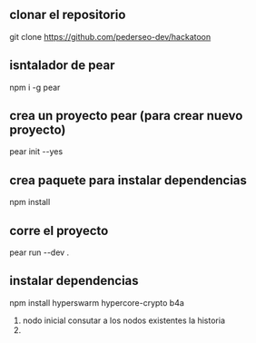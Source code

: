 ## clonar el repositorio
git clone https://github.com/pederseo-dev/hackatoon

## isntalador de pear
npm i -g pear

## crea un proyecto pear (para crear nuevo proyecto)
pear init --yes

## crea paquete para instalar dependencias
npm install

## corre el proyecto
pear run --dev .

## instalar dependencias
npm install hyperswarm hypercore-crypto b4a


1. nodo inicial consutar a los nodos existentes la historia
2. 